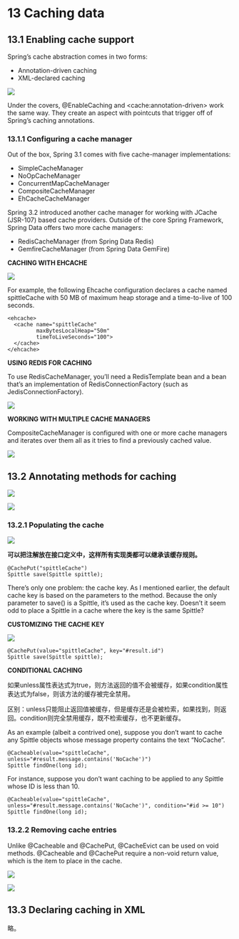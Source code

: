 # 13 Caching data

## 13.1 Enabling cache support

Spring’s cache abstraction comes in two forms:

* Annotation-driven caching
* XML-declared caching

![](/assets/QQ20161021-1.png)

Under the covers, @EnableCaching and &lt;cache:annotation-driven&gt; work the same way. They create an aspect with pointcuts that trigger off of Spring’s caching annotations.

### 13.1.1 Configuring a cache manager

Out of the box, Spring 3.1 comes with five cache-manager implementations:

* SimpleCacheManager
* NoOpCacheManager
* ConcurrentMapCacheManager  
* CompositeCacheManager
* EhCacheCacheManager 

Spring 3.2 introduced another cache manager for working with JCache \(JSR-107\) based cache providers. Outside of the core Spring Framework, Spring Data offers two more cache managers:

* RedisCacheManager \(from Spring Data Redis\)
* GemfireCacheManager \(from Spring Data GemFire\)

**CACHING WITH EHCACHE**

![](/assets/QQ20161021-2.png)

For example, the following Ehcache configuration declares a cache named spittleCache with 50 MB of maximum heap storage and a time-to-live of 100 seconds.

```
<ehcache>
  <cache name="spittleCache"
         maxBytesLocalHeap="50m"
         timeToLiveSeconds="100">
  </cache>
</ehcache>
```

**USING REDIS FOR CACHING**

To use RedisCacheManager, you’ll need a RedisTemplate bean and a bean that’s an implementation of RedisConnectionFactory \(such as JedisConnectionFactory\).

![](/assets/QQ20161021-3.png)

**WORKING WITH MULTIPLE CACHE MANAGERS**

CompositeCacheManager is configured with one or more cache managers and iterates over them all as it tries to find a previously cached value.

![](/assets/QQ20161021-4.png)

## 13.2 Annotating methods for caching

![](/assets/QQ20161021-5.png)

![](/assets/QQ20161021-6.png)

### 13.2.1 Populating the cache

![](/assets/QQ20161021-7.png)

**可以把注解放在接口定义中，这样所有实现类都可以继承该缓存规则。**

```
@CachePut("spittleCache")
Spittle save(Spittle spittle);
```

There’s only one problem: the cache key. As I mentioned earlier, the default cache key is based on the parameters to the method. Because the only parameter to save\(\) is a Spittle, it’s used as the cache key. Doesn’t it seem odd to place a Spittle in a cache where the key is the same Spittle?

**CUSTOMIZING THE CACHE KEY**

![](/assets/QQ20161021-8.png)

```
@CachePut(value="spittleCache", key="#result.id")
Spittle save(Spittle spittle);
```

**CONDITIONAL CACHING**

如果unless属性表达式为true，则方法返回的值不会被缓存，如果condition属性表达式为false，则该方法的缓存被完全禁用。

区别：unless只能阻止返回值被缓存，但是缓存还是会被检索，如果找到，则返回。condition则完全禁用缓存，既不检索缓存，也不更新缓存。

As an example \(albeit a contrived one\), suppose you don’t want to cache any Spittle objects whose message property contains the text “NoCache”.

```
@Cacheable(value="spittleCache", unless="#result.message.contains('NoCache')")
Spittle findOne(long id);
```

For instance, suppose you don’t want caching to be applied to any Spittle whose ID is less than 10.

```
@Cacheable(value="spittleCache", unless="#result.message.contains('NoCache')", condition="#id >= 10")
Spittle findOne(long id);
```

### 13.2.2 Removing cache entries

Unlike @Cacheable and @CachePut, @CacheEvict can be used on void methods. @Cacheable and @CachePut require a non-void return value, which is the item to place in the cache.

![](/assets/QQ20161021-1@2x.png)

![](/assets/QQ20161021-2@2x.png)

## 13.3 Declaring caching in XML 

略。

